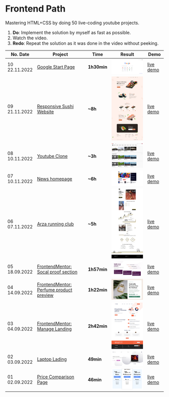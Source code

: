 # Frontend Path

Mastering HTML+CSS by doing 50 live-coding youtube projects. 

1. **Do**: Implement the solution by myself as fast as possible. 
2. Watch the video.
3. **Redo**: Repeat the solution as it was done in the video without peeking.

| No. Date            | Project                                                      | Time        | Result                                                       | Demo                                                         |
| ------------------- | ------------------------------------------------------------ | ----------- | ------------------------------------------------------------ | ------------------------------------------------------------ |
| 10<br />22.11.2022  | [Google Start Page](fr10_goolge_start_page)                  | **1h30min** | <img src="fr10_goolge_start_page/doc/result.png" style="width:300px" /> | [live demo](https://zoxal.github.io/frontend-path-50/fr10_goolge_start_page/do/) |
| 09<br />21.11.2022  | [Responsive Sushi Website](fr09_responsive-sushi-website)    | **~8h**     | <img src="fr09_responsive-sushi-website/result.png" style="width:300px" /> | [live demo](https://zoxal.github.io/frontend-path-50/fr09_responsive-sushi-website/do/) |
| 08<br />10.11.2022  | [Youtube Clone](fr08_youtube_clone)                          | **~3h**     | <img src="fr08_youtube_clone/do/result.png" style="width:300px" /> | [live demo](https://zoxal.github.io/frontend-path-50/fr08_youtube_clone/do/) |
| 07<br />10.11.2022  | [News homepage](fr07_new_homepage_main)                      | **~6h**     | <img src="fr07_news_homepage_main/do/result.png" style="width:300px" /> | [live demo](https://zoxal.github.io/frontend-path-50/fr07_news_homepage_main/do/) |
| 06<br />07.11.2022  | [Arza running club](fr06_arza)                               | **~5h**     | <img src="fr06_arza/result.png" style="width:300px" />       | [live demo](https://mich.life/frontend-path-50/fr06_arza/)   |
| 05<br />18.09.2022  | [FrontendMentor: Socal proof section](fr05_fm_social_proof_section) | **1h57min** | <img src="fr05_fm_social_proof_section/do/result.png" style="width:300px" /> | [live demo](https://zoxal.github.io/frontend-path-50/fr05_fm_social_proof_section/do) |
| 04<br />14.09.2022  | [FrontendMentor: Perfume product preview](fr04_fm_product_preview) | **1h22min** | <img src="fr04_fm_product_preview/do/result.png" style="width:300px" /> | [live demo](https://zoxal.github.io/frontend-path-50/fr04_fm_product_preview/do) |
| 03 <br />04.09.2022 | [FrontendMentor: Manage Landing](fr03_fm_manage_landing_orange) | **2h42min** | <img src="fr03_fm_manage_landing_orange/do/result.png" style="width:300px" /> | [live demo](https://zoxal.github.io/frontend-path-50/fr03_fm_manage_landing_orange/do) |
| 02 <br />03.09.2022 | [Laptop Lading](fr02_laptop_landing)                         | **49min**   | <img src="fr02_laptop_landing/do/result.png" style="width:300px" /> | [live demo](https://zoxal.github.io/frontend-path-50/fr02_laptop_landing/do) |
| 01 <br />02.09.2022 | [Price Comparison Page](fr01_HTML-CSS-Price-Comparison-Table) | **46min**   | <img src="fr01_HTML-CSS-Price-Comparison-Table/do/result.png" style="width:300px" /> | [live demo](https://zoxal.github.io/frontend-path-50/fr01_HTML-CSS-Price-Comparison-Table/do) |

